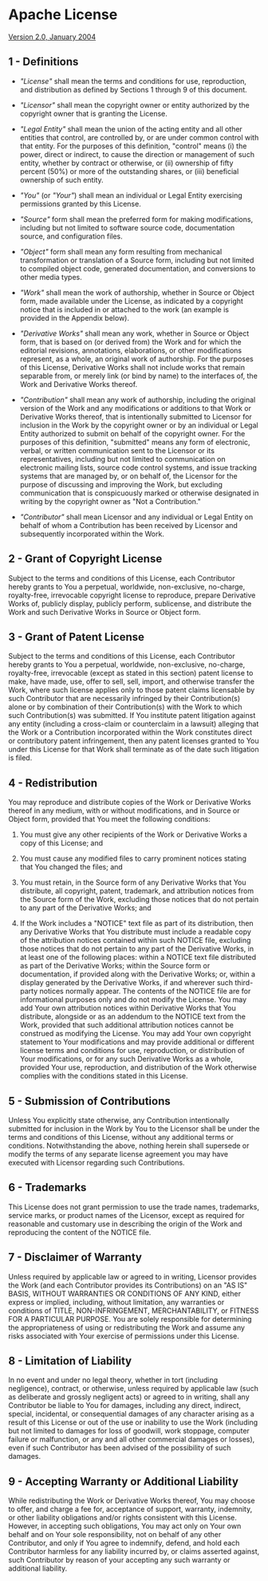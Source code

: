 Apache License
==================

[Version 2.0, January 2004](http://www.apache.org/licenses/LICENSE-2.0.html)

1 - Definitions
---------------

*  *"License"* shall mean the terms and conditions for use, reproduction, and
  distribution as defined by Sections 1 through 9 of this document.
  
* *"Licensor"* shall mean the copyright owner or entity authorized by the
  copyright owner that is granting the License.
  
* *"Legal Entity"* shall mean the union of the acting entity and all other
  entities that control, are controlled by, or are under common control with
  that entity. For the purposes of this definition, "control" means (i) the
  power, direct or indirect, to cause the direction or management of such
  entity, whether by contract or otherwise, or (ii) ownership of fifty
  percent (50%) or more of the outstanding shares, or (iii) beneficial
  ownership of such entity.
  
* *"You"* (or *"Your"*) shall mean an individual or Legal Entity exercising
  permissions granted by this License.
  
* *"Source"* form shall mean the preferred form for making modifications,
  including but not limited to software source code, documentation source,
  and configuration files.
  
* *"Object"* form shall mean any form resulting from mechanical transformation
  or translation of a Source form, including but not limited to compiled
  object code, generated documentation, and conversions to other media types.
  
* *"Work"* shall mean the work of authorship, whether in Source or Object form,
  made available under the License, as indicated by a copyright notice that
  is included in or attached to the work (an example is provided in the
  Appendix below).
  
* *"Derivative Works"* shall mean any work, whether in Source or Object form,
  that is based on (or derived from) the Work and for which the editorial
  revisions, annotations, elaborations, or other modifications represent, as
  a whole, an original work of authorship. For the purposes of this License,
  Derivative Works shall not include works that remain separable from, or
  merely link (or bind by name) to the interfaces of, the Work and Derivative
  Works thereof.
  
* *"Contribution"* shall mean any work of authorship, including the original
  version of the Work and any modifications or additions to that Work or
  Derivative Works thereof, that is intentionally submitted to Licensor for
  inclusion in the Work by the copyright owner or by an individual or Legal
  Entity authorized to submit on behalf of the copyright owner. For the
  purposes of this definition, "submitted" means any form of electronic,
  verbal, or written communication sent to the Licensor or its
  representatives, including but not limited to communication on electronic
  mailing lists, source code control systems, and issue tracking systems that
  are managed by, or on behalf of, the Licensor for the purpose of discussing
  and improving the Work, but excluding communication that is conspicuously
  marked or otherwise designated in writing by the copyright owner as "Not a
  Contribution."
  
* *"Contributor"* shall mean Licensor and any individual or Legal Entity on
  behalf of whom a Contribution has been received by Licensor and
  subsequently incorporated within the Work.


2 - Grant of Copyright License
------------------------------

Subject to the terms and conditions of this License, each Contributor
hereby grants to You a perpetual, worldwide, non-exclusive, no-charge,
royalty-free, irrevocable copyright license to reproduce, prepare
Derivative Works of, publicly display, publicly perform, sublicense, and
distribute the Work and such Derivative Works in Source or Object form.


3 - Grant of Patent License
---------------------------

Subject to the terms and conditions of this License, each Contributor
hereby grants to You a perpetual, worldwide, non-exclusive, no-charge,
royalty-free, irrevocable (except as stated in this section) patent license
to make, have made, use, offer to sell, sell, import, and otherwise
transfer the Work, where such license applies only to those patent claims
licensable by such Contributor that are necessarily infringed by their
Contribution(s) alone or by combination of their Contribution(s) with the
Work to which such Contribution(s) was submitted. If You institute patent
litigation against any entity (including a cross-claim or counterclaim in a
lawsuit) alleging that the Work or a Contribution incorporated within the
Work constitutes direct or contributory patent infringement, then any
patent licenses granted to You under this License for that Work shall
terminate as of the date such litigation is filed.


4 - Redistribution
------------------

You may reproduce and distribute copies of the Work or Derivative Works
thereof in any medium, with or without modifications, and in Source or
Object form, provided that You meet the following conditions:

1. You must give any other recipients of the Work or Derivative Works a
   copy of this License; and

2. You must cause any modified files to carry prominent notices stating
   that You changed the files; and

3. You must retain, in the Source form of any Derivative Works that You
   distribute, all copyright, patent, trademark, and attribution notices
   from the Source form of the Work, excluding those notices that do not
   pertain to any part of the Derivative Works; and

4. If the Work includes a "NOTICE" text file as part of its distribution,
   then any Derivative Works that You distribute must include a readable
   copy of the attribution notices contained within such NOTICE file,
   excluding those notices that do not pertain to any part of the
   Derivative Works, in at least one of the following places: within a
   NOTICE text file distributed as part of the Derivative Works; within the
   Source form or documentation, if provided along with the Derivative
   Works; or, within a display generated by the Derivative Works, if and
   wherever such third-party notices normally appear. The contents of the
   NOTICE file are for informational purposes only and do not modify the
   License. You may add Your own attribution notices within Derivative
   Works that You distribute, alongside or as an addendum to the NOTICE
   text from the Work, provided that such additional attribution notices
   cannot be construed as modifying the License. You may add Your own
   copyright statement to Your modifications and may provide additional or
   different license terms and conditions for use, reproduction, or
   distribution of Your modifications, or for any such Derivative Works as
   a whole, provided Your use, reproduction, and distribution of the Work
   otherwise complies with the conditions stated in this License.


5 - Submission of Contributions
-------------------------------

Unless You explicitly state otherwise, any Contribution intentionally
submitted for inclusion in the Work by You to the Licensor shall be under
the terms and conditions of this License, without any additional terms or
conditions. Notwithstanding the above, nothing herein shall supersede or
modify the terms of any separate license agreement you may have executed
with Licensor regarding such Contributions.


6 - Trademarks
--------------

This License does not grant permission to use the trade names, trademarks,
service marks, or product names of the Licensor, except as required for
reasonable and customary use in describing the origin of the Work and
reproducing the content of the NOTICE file.


7 - Disclaimer of Warranty
--------------------------

Unless required by applicable law or agreed to in writing, Licensor
provides the Work (and each Contributor provides its Contributions) on an
"AS IS" BASIS, WITHOUT WARRANTIES OR CONDITIONS OF ANY KIND, either express
or implied, including, without limitation, any warranties or conditions of
TITLE, NON-INFRINGEMENT, MERCHANTABILITY, or FITNESS FOR A PARTICULAR
PURPOSE. You are solely responsible for determining the appropriateness of
using or redistributing the Work and assume any risks associated with Your
exercise of permissions under this License.


8 - Limitation of Liability
---------------------------

In no event and under no legal theory, whether in tort (including
negligence), contract, or otherwise, unless required by applicable law
(such as deliberate and grossly negligent acts) or agreed to in writing,
shall any Contributor be liable to You for damages, including any direct,
indirect, special, incidental, or consequential damages of any character
arising as a result of this License or out of the use or inability to use
the Work (including but not limited to damages for loss of goodwill, work
stoppage, computer failure or malfunction, or any and all other commercial
damages or losses), even if such Contributor has been advised of the
possibility of such damages.

9 - Accepting Warranty or Additional Liability
----------------------------------------------

While redistributing the Work or Derivative Works thereof, You may choose
to offer, and charge a fee for, acceptance of support, warranty, indemnity,
or other liability obligations and/or rights consistent with this License.
However, in accepting such obligations, You may act only on Your own behalf
and on Your sole responsibility, not on behalf of any other Contributor,
and only if You agree to indemnify, defend, and hold each Contributor
harmless for any liability incurred by, or claims asserted against, such
Contributor by reason of your accepting any such warranty or additional
liability.
